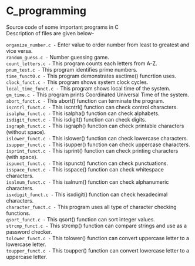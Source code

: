 # C_programming
Source code of some important programs in C  
Description of files are given below-  
  
  
`organize_number.c -`  Enter value to order number from least to greatest and vice versa.  
`random_guess.c -` Number guessing game.  
`count_letters.c -` This program counts each letters from A-Z.  
`pnum_test.c -` This program identifies prime numbers.   
`time_funct0.c -` This program demonstrates asctime() funcrtion uses.   
`clock_funct.c -` This program shows system clock cycles.   
`local_time_funct.c -` This program shows local time of the system.   
`gm_time.c -` This program prints Coordinated Universal Time of the system.   
`abort_funct.c -` This abort() function can terminate the program.   
`iscntrl_funct.c -` This iscntrl() function can check control characters.   
`isalpha_funct.c -` This isalpha() function can check alphabets.   
`isdigit_funct.c -` This isdigit() function can check digits.    
`isgraph_funct.c -` This isgraph() function can check printable characters (without space).   
`islower_funct.c -` This islower() function can check lowercase characters.    
`isupper_funct.c -` This isupper() function can check uppercase characters.   
`isprint_funct.c -` This isprint() function can check printing characters (with space).    
`ispunct_funct.c -` This ispunct() function can check punctuations.       
`isspace_funct.c -` This isspace() function can check whitespace characters.   
`isalnum_funct.c -` This isalnum() function can check alphanumeric characters.    
`isxdigit_funct.c -` This isxdigit() function can check hexadecimal characters.    
`character_funct.c -` This program uses all type of character checking functions.    
`qsort_funct.c -` This qsort() function can sort integer values.       
`strcmp_funct.c -` This strcmp() function can compare strings and use as a password checker.     
`tolower_funct.c -` This tolower() function can convert uppercase letter to a lowercase letter.     
`toupper_funct.c -` This toupper() function can convert lowercase letter to a uppercase letter.      

